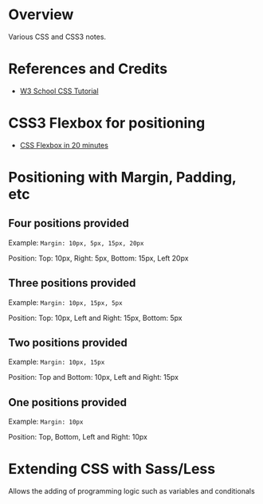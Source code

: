# Overview

Various CSS and CSS3 notes.

# References and Credits

* [W3 School CSS Tutorial](https://www.w3schools.com/css/default.asp)

# CSS3 Flexbox for positioning

* [CSS Flexbox in 20 minutes](https://www.youtube.com/watch?v=JJSoEo8JSnc)

# Positioning with Margin, Padding, etc

## Four positions provided

Example: `Margin: 10px, 5px, 15px, 20px`

Position: Top: 10px, Right: 5px, Bottom: 15px, Left 20px

## Three positions provided

Example: `Margin: 10px, 15px, 5px`

Position: Top: 10px, Left and Right: 15px, Bottom: 5px

## Two positions provided

Example: `Margin: 10px, 15px`

Position: Top and Bottom: 10px, Left and Right: 15px

## One positions provided

Example: `Margin: 10px`

Position: Top, Bottom, Left and Right: 10px

# Extending CSS with Sass/Less

Allows the adding of programming logic such as variables and conditionals
